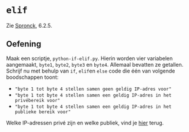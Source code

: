 # `elif`
Zie [Spronck](http://www.spronck.net/pythonbook/pythonboek.pdf), 6.2.5.

## Oefening
Maak een scriptje, `python-if-elif.py`. Hierin worden vier variabelen aangemaakt, `byte1`, `byte2`, `byte3` en `byte4`. Allemaal bevatten ze getallen. Schrijf nu met behulp van `if`, `elif`en `else` code die één van volgende boodschappen toont:

- `"byte 1 tot byte 4 stellen samen geen geldig IP-adres voor"`
- `"byte 1 tot byte 4 stellen samen een geldig IP-adres in het privébereik voor"`
- `"byte 1 tot byte 4 stellen samen een geldig IP-adres in het publieke bereik voor"`

Welke IP-adressen privé zijn en welke publiek, vind je [hier](https://www.arin.net/reference/research/statistics/address_filters/) terug.
